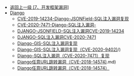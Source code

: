 - [返回上一级 [7、开发框架漏洞]](/7、开发框架漏洞)
- [Django](/7、开发框架漏洞/Django/)
  - [CVE-2019-14234-Django-JSONField-SQL注入漏洞复现](/7、开发框架漏洞/Django/CVE-2019-14234-Django-JSONField-SQL注入漏洞复现.md)
  - [CVE-2020-7471-Django-SQL注入漏洞-](/7、开发框架漏洞/Django/CVE-2020-7471-Django-SQL注入漏洞-.md)
  - [DJANGO-JSONFIELD-SQL注入漏洞CVE-2019-14234](/7、开发框架漏洞/Django/DJANGO-JSONFIELD-SQL注入漏洞CVE-2019-14234/)
  - [DJANGO-SQL注入漏洞CVE-2020-7471](/7、开发框架漏洞/Django/DJANGO-SQL注入漏洞CVE-2020-7471/)
  - [Django-GIS-SQL注入漏洞复现](/7、开发框架漏洞/Django/Django-GIS-SQL注入漏洞复现.md)
  - [Django-GIS-SQL注入漏洞复现（CVE-2020-9402)](/7、开发框架漏洞/Django/Django-GIS-SQL注入漏洞复现（CVE-2020-9402)/)
  - [Django-SQL注入漏洞（CVE-2020-7471）复现](/7、开发框架漏洞/Django/Django-SQL注入漏洞（CVE-2020-7471）复现.md)
  - [Django任意URL跳转漏洞（CVE-2018-14574)](/7、开发框架漏洞/Django/Django任意URL跳转漏洞（CVE-2018-14574).md)
  - [Django任意URL跳转漏洞（CVE-2018-14574）](/7、开发框架漏洞/Django/Django任意URL跳转漏洞（CVE-2018-14574）/)
